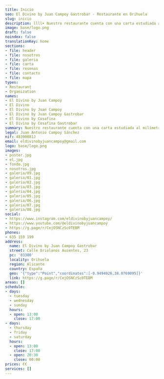 ```yaml
---
title: Inicio
seo: El Divino by Juan Campoy Gastrobar - Restaurante en Orihuela
slug: inicio
description: llll➤ Nuestro restaurante cuenta con una carta estudiada al milímetro para sacar todo el potencial de cada producto que utilizamos ✅ ¡Prueba y repetirás!
image: base/logo.png
draft: false
noindex: false
translationKey: home
sections:
- file: header
- file: nosotros
- file: galeria
- file: carta
- file: resenas
- file: contacto
- file: mapa
types:
- Restaurant
- Organization
names:
- El Divino by Juan Campoy
- El Divino
- El Divino by Juan Campoy
- El Divino by Juan Campoy Gastrobar
- El Divino by Cosafina
- El Divino by Cosafina Gastrobar
summary: Nuestro restaurante cuenta con una carta estudiada al milímetro para sacar todo el potencial de cada producto que utilizamos. ¡Prueba y repetirás!
legal: Juan Antonio Campoy Sánchez
nif: 48390081J
email: eldivinobyjuancampoy@gmail.com
logo: base/logo.png
images:
- poster.jpg
- el.jpg
- fondo.jpg
- nosotros.jpg
- galeria/09.jpg
- galeria/01.jpg
- galeria/02.jpg
- galeria/03.jpg
- galeria/04.jpg
- galeria/05.jpg
- galeria/06.jpg
- galeria/07.jpg
- galeria/08.jpg
social:
- https://www.instagram.com/eldivinobyjuancampoy/
- https://www.youtube.com/@eldivinobyjuancampoy
- https://g.page/r/CejOSNCzSc0TEBM
phones:
- 635 159 199
address:
  name: El Divino by Juan Campoy Gastrobar
  street: Calle Oriolanos Ausentes, 23
  pc: '03300'
  locality: Orihuela
  region: Alicante
  country: España
  geo: '{"type":"Point","coordinates":[-0.9494926,38.0769095]}'
  link: https://g.page/r/CejOSNCzSc0TEBM
areas: []
schedule:
- days:
  - tuesday
  - wednesday
  - sunday
  hours:
  - open: 13:00
    close: 17:00
- days:
  - thursday
  - friday
  - saturday
  hours:
  - open: 13:00
    close: 17:00
  - open: 20:30
    close: 00:00
prices: €€
services: []
---
```

